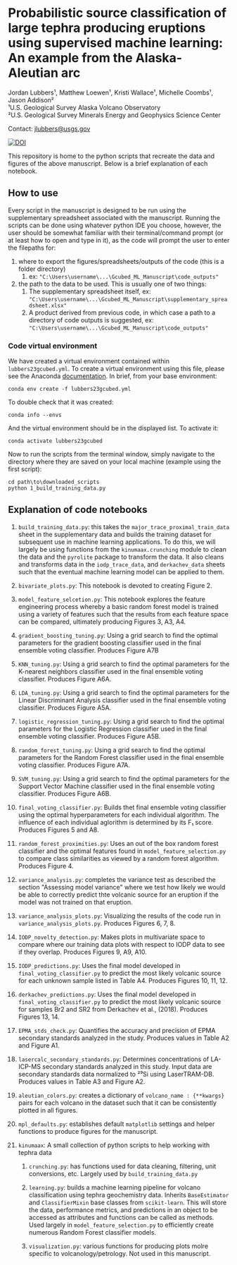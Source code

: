 # Probabilistic source classification of large tephra producing eruptions using supervised machine learning: An example from the Alaska-Aleutian arc

Jordan Lubbers¹, Matthew Loewen¹, Kristi Wallace¹, Michelle Coombs¹, Jason Addison² <br>
¹U.S. Geological Survey Alaska Volcano Observatory<br>
²U.S. Geological Survey Minerals Energy and Geophysics Science Center<br>

Contact: jlubbers@usgs.gov


[![DOI](https://zenodo.org/badge/635875931.svg)](https://zenodo.org/badge/latestdoi/635875931)




This repository is home to the python scripts that recreate the data and figures of the above manuscript. Below is a brief explanation of each notebook.

## How to use

Every script in the manuscript is designed to be run using the supplementary spreadsheet associated with the manuscript. Running the scripts can be done using whatever python IDE you choose, however, the user should be somewhat familiar with their terminal/command prompt (or at least how to open and type in it), as the code will prompt the user to enter the filepaths for:

1. where to export the figures/spreadsheets/outputs of the code (this is a folder directory)
   1. ex: `"C:\Users\username\...\Gcubed_ML_Manuscript\code_outputs"`
2. the path to the data to be used. This is usually one of two things:
   1. The supplementary spreadsheet itself, ex: `"C:\Users\username\...\Gcubed_ML_Manuscript\supplementary_spreadsheet.xlsx"`
   2. A product derived from previous code, in which case a path to a directory of code outputs is suggested, ex: `"C:\Users\username\...\Gcubed_ML_Manuscript\code_outputs"`

### Code virtual environment

We have created a virtual environment contained within `lubbers23gcubed.yml`. To create a virtual environment using this file, please see the Anaconda [documentation](https://conda.io/projects/conda/en/latest/user-guide/tasks/manage-environments.html#creating-an-environment-from-an-environment-yml-file). In brief, from your base environment:

```
conda env create -f lubbers23gcubed.yml
```

To double check that it was created:

```
conda info --envs
```

And the virtual environment should be in the displayed list. To activate it:

```
conda activate lubbers23gcubed
```

Now to run the scripts from the terminal window, simply navigate to the directory where they are saved on your local machine (example using the first script):

```
cd path\to\downloaded_scripts
python 1_build_training_data.py
```

## Explanation of code notebooks

1. `build_training_data.py`: this takes the `major_trace_proximal_train_data` sheet in the supplementary data and builds the training dataset for subsequent use in machine learning applications. To do this, we will largely be using functions from the `kinumaax.crunching` module to clean the data and the `pyrolite` package to transform the data. It also cleans and transforms data in the `iodp_trace_data`, and `derkachev_data` sheets such that the eventual machine learning model can be applied to them.

2. `bivariate_plots.py`: This notebook is devoted to creating Figure 2.

3. `model_feature_selcetion.py`: This notebook explores the feature engineering process whereby a basic random forest model is trained using a variety of features such that the results from each feature space can be compared, ultimately producing Figures 3, A3, A4.

4. `gradient_boosting_tuning.py`: Using a grid search to find the optimal parameters for the gradient boosting classifier used in the final ensemble voting classifier. Produces Figure A7B

5. `KNN_tuning.py`: Using a grid search to find the optimal parameters for the K-nearest neighbors classifier used in the final ensemble voting classifier. Produces Figure A6A.

6. `LDA_tuning.py`: Using a grid search to find the optimal parameters for the Linear Discriminant Analysis classifier used in the final ensemble voting classifier. Produces Figure A5A.

7. `logistic_regression_tuning.py`: Using a grid search to find the optimal parameters for the Logistic Regression classifier used in the final ensemble voting classifier. Produces Figure A5B.

8. `random_forest_tuning.py`: Using a grid search to find the optimal parameters for the Random Forest classifier used in the final ensemble voting classifier. Produces Figure A7A.

9. `SVM_tuning.py`: Using a grid search to find the optimal parameters for the Support Vector Machine classifier used in the final ensemble voting classifier. Produces Figure A6B.

10. `final_voting_classifier.py`: Builds thet final ensemble voting classifier using the optimal hyperparameters for each individual algorithm. The influence of each individual aglorithm is determined by its F₁ score. Produces Figures 5 and A8.

11. `random_forest_proximities.py`: Uses an out of the box random forest classifier and the optimal features found in `model_feature_selection.py` to compare class similarities as viewed by a random forest algorithm. Produces Figure 4.

12. `variance_analysis.py`: completes the variance test as described the section "Assessing model variance" where we test how likely we would be able to correctly predict thte volcanic source for an eruption if the model was not trained on that eruption.

13. `variance_analysis_plots.py`: Visualizing the results of the code run in `variance_analysis_plots.py`. Produces Figures 6, 7, 8.

14. `IODP_novelty_detection.py`: Makes plots in multivariate space to compare where our training data plots with respect to IODP data to see if they overlap. Produces Figures 9, A9, A10.

15. `IODP_predictions.py`: Uses the final model developed in `final_voting_classifier.py` to predict the most likely volcanic source for each unknown sample listed in Table A4. Produces Figures 10, 11, 12.

16. `derkachev_predictions.py`: Uses the final model developed in `final_voting_classifier.py` to predict the most likely volcanic source for samples Br2 and SR2 from Derkachev et al., (2018). Produces Figures 13, 14.

17. `EPMA_stds_check.py`: Quantifies the accuracy and precision of EPMA secondary standards analyzed in the study. Produces values in Table A2 and Figure A1.

18. `lasercalc_secondary_standards.py`: Determines concentrations of LA-ICP-MS secondary standards analyzed in this study. Input data are secondary standards data normalized to ²⁹Si using LaserTRAM-DB. Produces values in Table A3 and Figure A2.

19. `aleutian_colors.py`: creates a dictionary of `volcano_name : {**kwargs}` pairs for each volcano in the dataset such that it can be consistently plotted in all figures.

20. `mpl_defaults.py`: establishes default `matplotlib` settings and helper functions to produce figures for the manuscript.

21. `kinumaax`: A small collection of python scripts to help working with tephra data

    1. `crunching.py`: has functions used for data cleaning, filtering, unit conversions, etc. Largely used by `build_training_data.py`

    2. `learning.py`: builds a machine learning pipeline for volcano classification using tephra geochemistry data. Inherits `BaseEstimator` and `ClassifierMixin` base classes from `scikit-learn`. This will store the data, performance metrics, and predictions in an object to be accessed as attributes and functions can be called as methods. Used largely in `model_feature_selection.py` to efficiently create numerous Random Forest classifier models.
    3. `visualization.py`: various functions for producing plots molre specific to volcanology/petrology. Not used in this manuscript.
